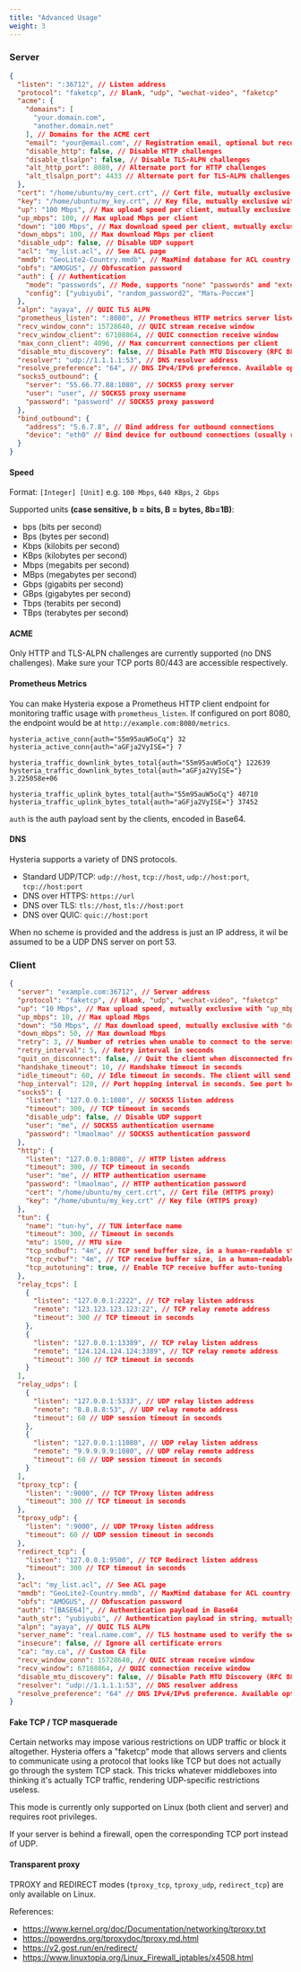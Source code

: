 ```yaml
---
title: "Advanced Usage"
weight: 3
---
```


### Server

```json
{
  "listen": ":36712", // Listen address
  "protocol": "faketcp", // Blank, "udp", "wechat-video", "faketcp"
  "acme": {
    "domains": [
      "your.domain.com",
      "another.domain.net"
    ], // Domains for the ACME cert
    "email": "your@email.com", // Registration email, optional but recommended
    "disable_http": false, // Disable HTTP challenges
    "disable_tlsalpn": false, // Disable TLS-ALPN challenges
    "alt_http_port": 8080, // Alternate port for HTTP challenges
    "alt_tlsalpn_port": 4433 // Alternate port for TLS-ALPN challenges
  },
  "cert": "/home/ubuntu/my_cert.crt", // Cert file, mutually exclusive with the ACME options above
  "key": "/home/ubuntu/my_key.crt", // Key file, mutually exclusive with the ACME options above
  "up": "100 Mbps", // Max upload speed per client, mutually exclusive with "up_mbps" below
  "up_mbps": 100, // Max upload Mbps per client
  "down": "100 Mbps", // Max download speed per client, mutually exclusive with "down_mbps" below
  "down_mbps": 100, // Max download Mbps per client
  "disable_udp": false, // Disable UDP support
  "acl": "my_list.acl", // See ACL page
  "mmdb": "GeoLite2-Country.mmdb", // MaxMind database for ACL country lookups
  "obfs": "AMOGUS", // Obfuscation password
  "auth": { // Authentication
    "mode": "passwords", // Mode, supports "none" "passwords" and "external". See external authentication page for details
    "config": ["yubiyubi", "random_password2", "Мать-Россия"]
  },
  "alpn": "ayaya", // QUIC TLS ALPN
  "prometheus_listen": ":8080", // Prometheus HTTP metrics server listen address (at /metrics)
  "recv_window_conn": 15728640, // QUIC stream receive window
  "recv_window_client": 67108864, // QUIC connection receive window
  "max_conn_client": 4096, // Max concurrent connections per client
  "disable_mtu_discovery": false, // Disable Path MTU Discovery (RFC 8899)
  "resolver": "udp://1.1.1.1:53", // DNS resolver address
  "resolve_preference": "64", // DNS IPv4/IPv6 preference. Available options: "64" (IPv6 first, fallback to IPv4), "46" (IPv4 first, fallback to IPv6), "6" (IPv6 only), "4" (IPv4 only)
  "socks5_outbound": {
    "server": "55.66.77.88:1080", // SOCKS5 proxy server
    "user": "user", // SOCKS5 proxy username
    "password": "password" // SOCKS5 proxy password
  },
  "bind_outbound": {
    "address": "5.6.7.8", // Bind address for outbound connections
    "device": "eth0" // Bind device for outbound connections (usually requires root)
  }
}
```

#### Speed

Format: `[Integer] [Unit]` e.g. `100 Mbps`, `640 KBps`, `2 Gbps`

Supported units **(case sensitive, b = bits, B = bytes, 8b=1B)**:
- bps (bits per second)
- Bps (bytes per second)
- Kbps (kilobits per second)
- KBps (kilobytes per second)
- Mbps (megabits per second)
- MBps (megabytes per second)
- Gbps (gigabits per second)
- GBps (gigabytes per second)
- Tbps (terabits per second)
- TBps (terabytes per second)

#### ACME

Only HTTP and TLS-ALPN challenges are currently supported (no DNS challenges). Make sure your TCP ports 80/443 are
accessible respectively.

#### Prometheus Metrics

You can make Hysteria expose a Prometheus HTTP client endpoint for monitoring traffic usage with `prometheus_listen`.
If configured on port 8080, the endpoint would be at `http://example.com:8080/metrics`.

```text
hysteria_active_conn{auth="55m95auW5oCq"} 32
hysteria_active_conn{auth="aGFja2VyISE="} 7

hysteria_traffic_downlink_bytes_total{auth="55m95auW5oCq"} 122639
hysteria_traffic_downlink_bytes_total{auth="aGFja2VyISE="} 3.225058e+06

hysteria_traffic_uplink_bytes_total{auth="55m95auW5oCq"} 40710
hysteria_traffic_uplink_bytes_total{auth="aGFja2VyISE="} 37452
```

`auth` is the auth payload sent by the clients, encoded in Base64.

#### DNS

Hysteria supports a variety of DNS protocols.

- Standard UDP/TCP: `udp://host`, `tcp://host`, `udp://host:port`, `tcp://host:port`
- DNS over HTTPS: `https://url`
- DNS over TLS: `tls://host`, `tls://host:port`
- DNS over QUIC: `quic://host:port`

When no scheme is provided and the address is just an IP address, it wil be assumed to be a UDP DNS server on port 53.

### Client

```json
{
  "server": "example.com:36712", // Server address
  "protocol": "faketcp", // Blank, "udp", "wechat-video", "faketcp"
  "up": "10 Mbps", // Max upload speed, mutually exclusive with "up_mbps" below
  "up_mbps": 10, // Max upload Mbps
  "down": "50 Mbps", // Max download speed, mutually exclusive with "down_mbps" below
  "down_mbps": 50, // Max download Mbps
  "retry": 3, // Number of retries when unable to connect to the server at startup. 0 (default) = no retry. Negative value = infinite retries.
  "retry_interval": 5, // Retry interval in seconds
  "quit_on_disconnect": false, // Quit the client when disconnected from the server
  "handshake_timeout": 10, // Handshake timeout in seconds
  "idle_timeout": 60, // Idle timeout in seconds. The client will send a ping to the server every 2/5 of this value.
  "hop_interval": 120, // Port hopping interval in seconds. See port hopping page for details.
  "socks5": {
    "listen": "127.0.0.1:1080", // SOCKS5 listen address
    "timeout": 300, // TCP timeout in seconds
    "disable_udp": false, // Disable UDP support
    "user": "me", // SOCKS5 authentication username
    "password": "lmaolmao" // SOCKS5 authentication password
  },
  "http": {
    "listen": "127.0.0.1:8080", // HTTP listen address
    "timeout": 300, // TCP timeout in seconds
    "user": "me", // HTTP authentication username
    "password": "lmaolmao", // HTTP authentication password
    "cert": "/home/ubuntu/my_cert.crt", // Cert file (HTTPS proxy)
    "key": "/home/ubuntu/my_key.crt" // Key file (HTTPS proxy)
  },
  "tun": {
    "name": "tun-hy", // TUN interface name
    "timeout": 300, // Timeout in seconds
    "mtu": 1500, // MTU size
    "tcp_sndbuf": "4m", // TCP send buffer size, in a human-readable string representation (e.g. 4096, 4k, 2m)
    "tcp_rcvbuf": "4m", // TCP receive buffer size, in a human-readable string representation (e.g. 4096, 4k, 2m)
    "tcp_autotuning": true, // Enable TCP receive buffer auto-tuning
  },
  "relay_tcps": [
    {
      "listen": "127.0.0.1:2222", // TCP relay listen address
      "remote": "123.123.123.123:22", // TCP relay remote address
      "timeout": 300 // TCP timeout in seconds
    },
    {
      "listen": "127.0.0.1:13389", // TCP relay listen address
      "remote": "124.124.124.124:3389", // TCP relay remote address
      "timeout": 300 // TCP timeout in seconds
    }
  ],
  "relay_udps": [
    {
      "listen": "127.0.0.1:5333", // UDP relay listen address
      "remote": "8.8.8.8:53", // UDP relay remote address
      "timeout": 60 // UDP session timeout in seconds
    },
    {
      "listen": "127.0.0.1:11080", // UDP relay listen address
      "remote": "9.9.9.9.9:1080", // UDP relay remote address
      "timeout": 60 // UDP session timeout in seconds
    }
  ],
  "tproxy_tcp": {
    "listen": ":9000", // TCP TProxy listen address
    "timeout": 300 // TCP timeout in seconds
  },
  "tproxy_udp": {
    "listen": ":9000", // UDP TProxy listen address
    "timeout": 60 // UDP session timeout in seconds
  },
  "redirect_tcp": {
    "listen": "127.0.0.1:9500", // TCP Redirect listen address
    "timeout": 300 // TCP timeout in seconds
  },
  "acl": "my_list.acl", // See ACL page
  "mmdb": "GeoLite2-Country.mmdb", // MaxMind database for ACL country lookups
  "obfs": "AMOGUS", // Obfuscation password
  "auth": "[BASE64]", // Authentication payload in Base64
  "auth_str": "yubiyubi", // Authentication payload in string, mutually exclusive with the option above
  "alpn": "ayaya", // QUIC TLS ALPN
  "server_name": "real.name.com", // TLS hostname used to verify the server certificate
  "insecure": false, // Ignore all certificate errors 
  "ca": "my.ca", // Custom CA file
  "recv_window_conn": 15728640, // QUIC stream receive window
  "recv_window": 67108864, // QUIC connection receive window
  "disable_mtu_discovery": false, // Disable Path MTU Discovery (RFC 8899)
  "resolver": "udp://1.1.1.1:53", // DNS resolver address
  "resolve_preference": "64" // DNS IPv4/IPv6 preference. Available options: "64" (IPv6 first, fallback to IPv4), "46" (IPv4 first, fallback to IPv6), "6" (IPv6 only), "4" (IPv4 only)
}
```

#### Fake TCP / TCP masquerade

Certain networks may impose various restrictions on UDP traffic or block it altogether. Hysteria offers a "faketcp" mode
that allows servers and clients to communicate using a protocol that looks like TCP but does not actually go through the
system TCP stack. This tricks whatever middleboxes into thinking it's actually TCP traffic, rendering UDP-specific
restrictions useless.

This mode is currently only supported on Linux (both client and server) and requires root privileges.

If your server is behind a firewall, open the corresponding TCP port instead of UDP.

#### Transparent proxy

TPROXY and REDIRECT modes (`tproxy_tcp`, `tproxy_udp`, `redirect_tcp`) are only available on Linux.

References:
- https://www.kernel.org/doc/Documentation/networking/tproxy.txt
- https://powerdns.org/tproxydoc/tproxy.md.html
- https://v2.gost.run/en/redirect/
- https://www.linuxtopia.org/Linux_Firewall_iptables/x4508.html